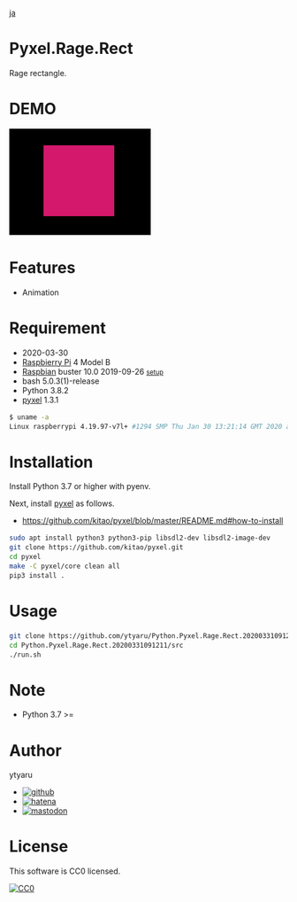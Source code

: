 [ja](./README.md)

# Pyxel.Rage.Rect

Rage rectangle.

# DEMO

![demo](doc/demo.gif)

# Features

* Animation

# Requirement

* <time datetime="2020-03-30T19:12:23+0900">2020-03-30</time>
* [Raspbierry Pi](https://ja.wikipedia.org/wiki/Raspberry_Pi) 4 Model B
* [Raspbian](https://ja.wikipedia.org/wiki/Raspbian) buster 10.0 2019-09-26 <small>[setup](http://ytyaru.hatenablog.com/entry/2019/12/25/222222)</small>
* bash 5.0.3(1)-release
* Python 3.8.2
* [pyxel][] 1.3.1

[pyxel]:https://github.com/kitao/pyxel

```sh
$ uname -a
Linux raspberrypi 4.19.97-v7l+ #1294 SMP Thu Jan 30 13:21:14 GMT 2020 armv7l GNU/Linux
```

# Installation

Install Python 3.7 or higher with pyenv.

Next, install [pyxel][] as follows.

* https://github.com/kitao/pyxel/blob/master/README.md#how-to-install

```sh
sudo apt install python3 python3-pip libsdl2-dev libsdl2-image-dev
git clone https://github.com/kitao/pyxel.git
cd pyxel
make -C pyxel/core clean all
pip3 install .
```

# Usage

```bash
git clone https://github.com/ytyaru/Python.Pyxel.Rage.Rect.20200331091211
cd Python.Pyxel.Rage.Rect.20200331091211/src
./run.sh
```

# Note

* Python 3.7 >=

# Author

ytyaru

* [![github](http://www.google.com/s2/favicons?domain=github.com)](https://github.com/ytyaru "github")
* [![hatena](http://www.google.com/s2/favicons?domain=www.hatena.ne.jp)](http://ytyaru.hatenablog.com/ytyaru "hatena")
* [![mastodon](http://www.google.com/s2/favicons?domain=mstdn.jp)](https://mstdn.jp/web/accounts/233143 "mastdon")

# License

This software is CC0 licensed.

[![CC0](http://i.creativecommons.org/p/zero/1.0/88x31.png "CC0")](http://creativecommons.org/publicdomain/zero/1.0/deed.en)


